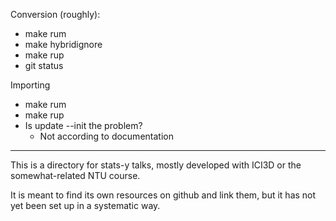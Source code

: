 Conversion (roughly):
* make rum
* make hybridignore
* make rup
* git status

Importing
* make rum
* make rup
* Is update --init the problem?
	* Not according to documentation

----------------------------------------------------------------------

This is a directory for stats-y talks, mostly developed with ICI3D or the somewhat-related NTU course.


It is meant to find its own resources on github and link them, but it has not yet been set up in a systematic way.
